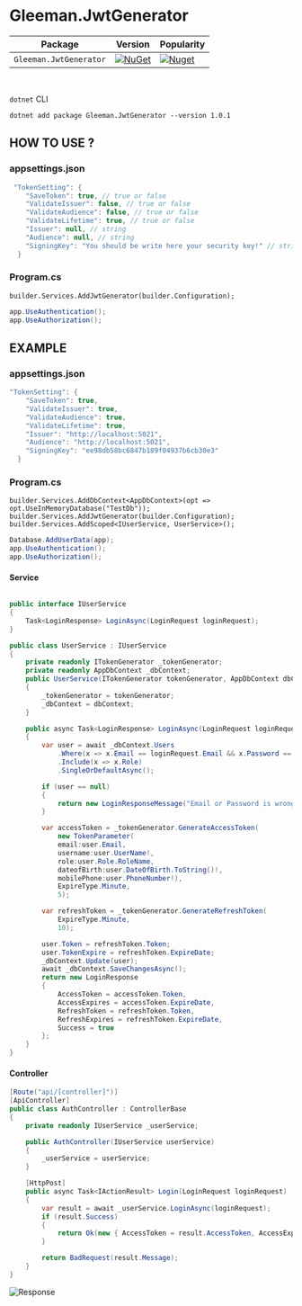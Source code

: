 # Gleeman.JwtGenerator

| Package |  Version | Popularity |
| ------- | ----- | ----- |
| `Gleeman.JwtGenerator` | [![NuGet](https://img.shields.io/nuget/v/Gleeman.JwtGenerator.svg)](https://www.nuget.org/packages/Gleeman.JwtGenerator) | [![Nuget](https://img.shields.io/nuget/dt/Gleeman.JwtGenerator.svg)](https://www.nuget.org/packages/Gleeman.JwtGenerator)
<br>

`dotnet` CLI
```
dotnet add package Gleeman.JwtGenerator --version 1.0.1
```
## HOW TO USE ?


### appsettings.json

```csharp
 "TokenSetting": {
    "SaveToken": true, // true or false
    "ValidateIssuer": false, // true or false
    "ValidateAudience": false, // true or false
    "ValidateLifetime": true, // true or false
    "Issuer": null, // string
    "Audience": null, // string
    "SigningKey": "You should be write here your security key!" // string
  }
```
### Program.cs

```
builder.Services.AddJwtGenerator(builder.Configuration);
```

```csharp
app.UseAuthentication();
app.UseAuthorization();
```

## EXAMPLE

### appsettings.json

```csharp
"TokenSetting": {
    "SaveToken": true,
    "ValidateIssuer": true,
    "ValidateAudience": true,
    "ValidateLifetime": true,
    "Issuer": "http://localhost:5021",
    "Audience": "http://localhost:5021",
    "SigningKey": "ee98db58bc6847b189f04937b6cb30e3"
  }
```
### Program.cs

```
builder.Services.AddDbContext<AppDbContext>(opt => opt.UseInMemoryDatabase("TestDb"));
builder.Services.AddJwtGenerator(builder.Configuration);
builder.Services.AddScoped<IUserService, UserService>();
```

```csharp
Database.AddUserData(app);
app.UseAuthentication();
app.UseAuthorization();
```



#### Service
```csharp

public interface IUserService
{
    Task<LoginResponse> LoginAsync(LoginRequest loginRequest);
}

public class UserService : IUserService
{
    private readonly ITokenGenerator _tokenGenerator;
    private readonly AppDbContext _dbContext;
    public UserService(ITokenGenerator tokenGenerator, AppDbContext dbContext)
    {
        _tokenGenerator = tokenGenerator;
        _dbContext = dbContext;
    }

    public async Task<LoginResponse> LoginAsync(LoginRequest loginRequest)
    {
        var user = await _dbContext.Users
            .Where(x => x.Email == loginRequest.Email && x.Password == loginRequest.Password)
            .Include(x => x.Role)
            .SingleOrDefaultAsync();

        if (user == null)
        {
            return new LoginResponseMessage("Email or Password is wrong!") { Success = false };
        }

        var accessToken = _tokenGenerator.GenerateAccessToken(
            new TokenParameter(
            email:user.Email,
            username:user.UserName!,
            role:user.Role.RoleName,
            dateofBirth:user.DateOfBirth.ToString()!,
            mobilePhone:user.PhoneNumber!), 
            ExpireType.Minute, 
            5);

        var refreshToken = _tokenGenerator.GenerateRefreshToken(
            ExpireType.Minute, 
            10);

        user.Token = refreshToken.Token;
        user.TokenExpire = refreshToken.ExpireDate;
        _dbContext.Update(user);
        await _dbContext.SaveChangesAsync();
        return new LoginResponse
        {
            AccessToken = accessToken.Token,
            AccessExpires = accessToken.ExpireDate,
            RefreshToken = refreshToken.Token,
            RefreshExpires = refreshToken.ExpireDate,
            Success = true
        };
    }
}
```
#### Controller
```csharp
[Route("api/[controller]")]
[ApiController]
public class AuthController : ControllerBase
{
    private readonly IUserService _userService;

    public AuthController(IUserService userService)
    {
        _userService = userService;
    }

    [HttpPost]
    public async Task<IActionResult> Login(LoginRequest loginRequest)
    {
        var result = await _userService.LoginAsync(loginRequest);
        if (result.Success)
        {
            return Ok(new { AccessToken = result.AccessToken, AccessExpire = result.AccessExpires, RefreshToken = result.RefreshToken, RefreshExpires = result.RefreshExpires });
        }

        return BadRequest(result.Message);
    }
}
```

![Response](https://github.com/oznakdn/JwtGenerator/assets/79724084/11ee41a9-54b6-4bae-bb9f-94db8f189d61)


